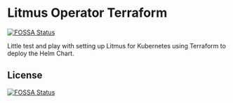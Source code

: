 # Litmus Operator Terraform
[![FOSSA Status](https://app.fossa.com/api/projects/git%2Bgithub.com%2FPartTimeLegend%2Flitmus-operator-terraform.svg?type=shield)](https://app.fossa.com/projects/git%2Bgithub.com%2FPartTimeLegend%2Flitmus-operator-terraform?ref=badge_shield)


Little test and play with setting up Litmus for Kubernetes using Terraform to deploy the Helm Chart.


## License
[![FOSSA Status](https://app.fossa.com/api/projects/git%2Bgithub.com%2FPartTimeLegend%2Flitmus-operator-terraform.svg?type=large)](https://app.fossa.com/projects/git%2Bgithub.com%2FPartTimeLegend%2Flitmus-operator-terraform?ref=badge_large)